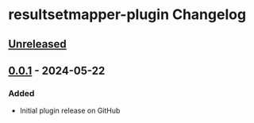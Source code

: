 <!-- Keep a Changelog guide -> https://keepachangelog.com -->

# resultsetmapper-plugin Changelog

## [Unreleased]

## [0.0.1] - 2024-05-22

### Added

- Initial plugin release on GitHub

[Unreleased]: https://github.com/jeremy-boschen/resultsetmapper-plugin/compare/v0.0.1...HEAD
[0.0.1]: https://github.com/jeremy-boschen/resultsetmapper-plugin/commits/v0.0.1
